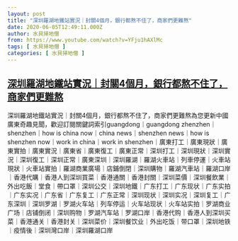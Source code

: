 ```yaml
---
layout: post
title: "深圳羅湖地鐵站實況｜封關4個月，銀行都熬不住了，商家們更難熬"
date: 2020-06-05T12:49:11.000Z
author: 水貝掃地僧
from: https://www.youtube.com/watch?v=YFju1hAXlMc
tags: [ 水貝掃地僧 ]
categories: [ 水貝掃地僧 ]
---
```

<!--1591361351000-->
[深圳羅湖地鐵站實況｜封關4個月，銀行都熬不住了，商家們更難熬](https://www.youtube.com/watch?v=YFju1hAXlMc)
------

<div>
深圳羅湖地鐵站實況｜封關4個月，銀行都熬不住了，商家們更難熬為您更新中國廣東奇趣見聞，歡迎訂閱關鍵詞索引guangdong｜guangdong zhenzhen｜shenzhen｜how is china now｜china news｜shenzhen news｜how is shenzhen now｜work in china｜work in shenzhen｜廣東打工｜廣東現狀｜廣東實拍｜廣東實況｜廣東省｜廣東復工｜廣東正常｜深圳打工｜深圳現狀｜深圳實況｜深圳復工｜深圳正常｜廣東深圳｜深圳羅湖｜羅湖火車站｜列車停運｜火車站現狀｜火車站實拍｜羅湖商業廣場｜店鋪倒閉｜深圳購物｜羅湖汽車站｜羅湖口岸｜香港代購｜香港人到深圳買菜｜香港通關｜香港封關｜深圳菜價｜深圳餐飲業｜外出吃飯｜堂食｜帶口罩｜深圳公交｜深圳地鐵｜广东打工｜广东现状｜广东实拍｜广东实况｜广东省｜广东复工｜广东正常｜深圳现状｜深圳实况｜深圳复工｜广东深圳｜深圳罗湖｜罗湖火车站｜列车停运｜火车站现状｜火车站实拍｜罗湖商业广场｜店铺倒闭｜深圳购物｜罗湖汽车站｜罗湖口岸｜香港代购｜香港人到深圳买菜｜香港通关｜香港封关｜深圳菜价｜深圳餐饮业｜外出吃饭｜带口罩｜深圳地铁｜疫情後｜深圳灣口岸｜深圳羅湖口岸
</div>
